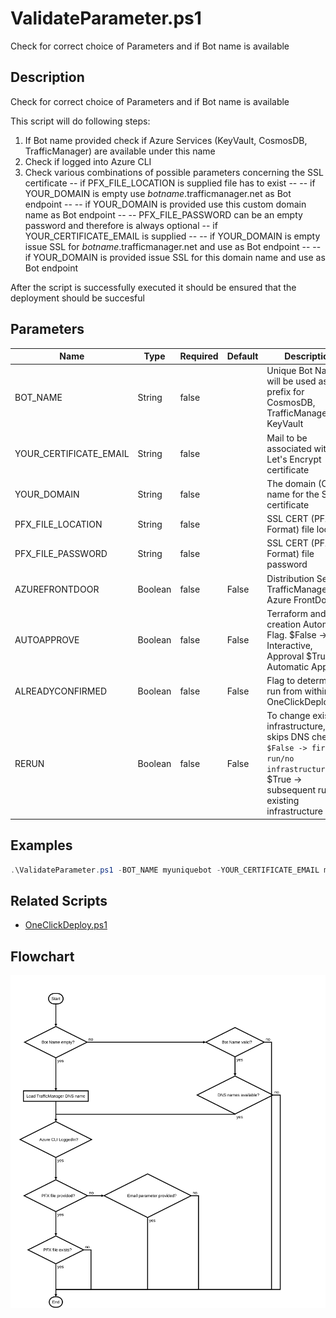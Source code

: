 # ValidateParameter.ps1

Check for correct choice of Parameters and if Bot name is available

## Description

Check for correct choice of Parameters and if Bot name is available

This script will do following steps:

1. If Bot name provided check if Azure Services (KeyVault, CosmosDB, TrafficManager) are available under this name
2. Check if logged into Azure CLI
3. Check various combinations of possible parameters concerning the SSL certificate
-- if PFX_FILE_LOCATION is supplied file has to exist
-- -- if YOUR_DOMAIN is empty use _botname_.trafficmanager.net as Bot endpoint
-- -- if YOUR_DOMAIN is provided use this custom domain name as Bot endpoint
-- -- PFX_FILE_PASSWORD can be an empty password and therefore is always optional
-- if YOUR_CERTIFICATE_EMAIL is supplied
-- -- if YOUR_DOMAIN is empty issue SSL for _botname_.trafficmanager.net and use as Bot endpoint
-- -- if YOUR_DOMAIN is provided issue SSL for this domain name and use as Bot endpoint

After the script is successfully executed it should be ensured that the deployment should be succesful

## Parameters

| Name | Type | Required | Default | Description |
| - | - | - | - | - |
| BOT_NAME | String | false |  | Unique Bot Name -> will be used as DNS prefix for CosmosDB, TrafficManager and KeyVault |
| YOUR_CERTIFICATE_EMAIL | String | false |  | Mail to be associated with Let's Encrypt certificate |
| YOUR_DOMAIN | String | false |  | The domain (CN) name for the SSL certificate |
| PFX_FILE_LOCATION | String | false |  | SSL CERT (PFX Format) file location |
| PFX_FILE_PASSWORD | String | false |  | SSL CERT (PFX Format) file password |
| AZUREFRONTDOOR | Boolean | false | False | Distribution Service: TrafficManager or Azure FrontDoor  |
| AUTOAPPROVE | Boolean | false | False | Terraform and SSL creation Automation Flag. $False -> Interactive, Approval $True -> Automatic Approval |
| ALREADYCONFIRMED | Boolean | false | False | Flag to determine if run from within OneClickDeploy.ps1 |
| RERUN | Boolean | false | False | To change existing infrastructure, e.g. skips DNS check. `$False -> first run/no infrastructure, `$True -> subsequent run, existing infrastructure |

## Examples

```powershell
.\ValidateParameter.ps1 -BOT_NAME myuniquebot -YOUR_CERTIFICATE_EMAIL me@mymail.com -YOUR_DOMAIN bot.mydomain.com

```


## Related Scripts
- [OneClickDeploy.ps1](OneClickDeploy.md)


## Flowchart

<div align='center'>

![Flowchart for ValidateParameter.ps1](../flowchart/ValidateParameter.flowchart.svg)
</div>
